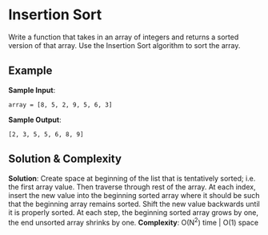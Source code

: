 # Insertion Sort  
Write a function that takes in an array of integers and returns a sorted version of that array. Use the Insertion Sort algorithm to sort the array.

## Example
__Sample Input__:  
```
array = [8, 5, 2, 9, 5, 6, 3]
```
__Sample Output__:  
```
[2, 3, 5, 5, 6, 8, 9]
```

## Solution & Complexity
__Solution__: Create space at beginning of the list that is tentatively sorted; i.e. the first array value. Then traverse through rest of the array. At each index, insert the new value into the beginning sorted array where it should be such that the beginning array remains sorted. Shift the new value backwards until it is properly sorted. At each step, the beginning sorted array grows by one, the end unsorted array shrinks by one.
__Complexity__: O(N<sup>2</sup>) time | O(1) space
